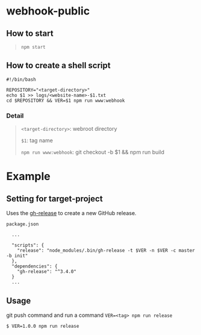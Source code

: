 # webhook-public

## How to start
>`npm start`

## How to create a shell script

```
#!/bin/bash

REPOSITORY="<target-directory>"
echo $1 >> logs/<website-name>-$1.txt
cd $REPOSITORY && VER=$1 npm run www:webhook
```

### Detail
> `<target-directory>`: webroot directory
>
> `$1`: tag name
>
> `npm run www:webhook`: git checkout -b $1 && npm run build



# Example

## Setting for target-project

Uses the [gh-release](https://github.com/hypermodules/gh-release) to create a new GitHub release.

`package.json`
```
  ...

  "scripts": {
    "release": "node_modules/.bin/gh-release -t $VER -n $VER -c master -b init"
  },
  "dependencies": {
    "gh-release": "^3.4.0"
  }
  ...
```

## Usage
git push command and run a command `VER=<tag> npm run release`

```
$ VER=1.0.0 npm run release
```
